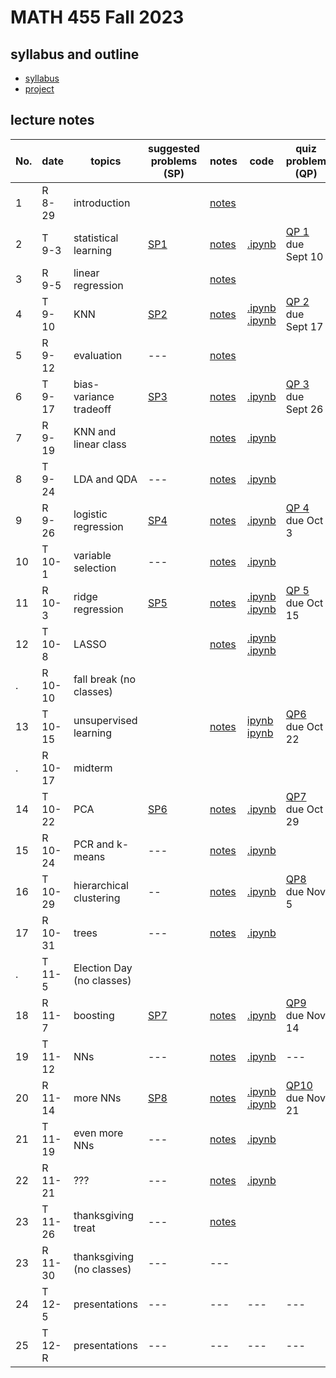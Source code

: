 # MATH 455 Fall 2023

## syllabus and outline

- [syllabus](docs/syllabus.md)
- [project](docs/project.pdf)
## lecture notes

No. | date | topics | suggested problems (SP) | notes | code | quiz problem (QP) | 
--- | --- | --- | --- | --- | --- | --- | 
1|R 8-29 | introduction |  | [notes](lns/lec1.pdf)|  | | 
2|T 9-3 | statistical learning | [SP1](sp/SP1_questions.pdf) | [notes](lns/lec2.pdf)| [.ipynb](code/lab1_intro.ipynb) |  [QP 1](qp/qp1.pdf) due Sept 10 | 
3|R 9-5 | linear regression | | [notes](lns/lec3.pdf)|   | 
4|T 9-10 | KNN | [SP2](sp/SP2_questions.pdf) | [notes](lns/lec4.pdf)|  [.ipynb](code/lab2_regression.ipynb) [.ipynb](code/lab3_knn.ipynb)| [QP 2](qp/qp2.pdf) due Sept 17| 
5|R 9-12 | evaluation | --- | [notes](lns/lec5.pdf) |  |   | 
6|T 9-17 | bias-variance tradeoff | [SP3](sp/SP3_questions.pdf) | [notes](lns/lec6.pdf) | [.ipynb](code/lab4_evaluation.ipynb) | [QP 3](qp/qp3.pdf) due Sept 26 |
7|R 9-19 | KNN and linear class | | [notes](lns/lec7.pdf)   | [.ipynb](code/lab5_knn_class.ipynb)  | 
8|T 9-24 | LDA and QDA |  --- | [notes](lns/lec8.pdf)| [.ipynb](code/lab6_lda.ipynb) |  |
9|R 9-26 | logistic regression | [SP4](sp/SP4_questions.pdf)| [notes](lns/lec9.pdf)| [.ipynb](code/lab7_logistic.ipynb)| [QP 4](qp/qp4.pdf) due Oct 3 | 
10 |T 10-1 | variable selection | --- | [notes](lns/lec10.pdf)| [.ipynb](code/lab8_selection.ipynb) |  | 
11 |R 10-3 | ridge regression | [SP5](sp/SP5_questions.pdf) | [notes](lns/lec11.pdf)| [.ipynb](code/lab9_colinear.ipynb) [.ipynb](code/lab10_ridge.ipynb)| [QP 5](qp/qp5.pdf) due Oct 15 |    |
12|T 10-8 | LASSO |  | [notes](lns/lec12.pdf)| [.ipynb](code/lab11_lasso.ipynb) [.ipynb](code/lab12_loss.ipynb)  |  | 
. |R 10-10 | fall break (no classes) | 
13 | T 10-15 | unsupervised learning |  | [notes](lns/lec13.pdf)|   [ipynb](code/lab13_glmnet.ipynb) [ipynb](code/lab14_pcaviz.ipynb)| [QP6](qp/qp6.pdf) due Oct 22  | 
.| R 10-17 | midterm | ||||
14|T 10-22 | PCA | [SP6](sp/SP6_questions.pdf) | [notes](lns/lec14.pdf)| [.ipynb](code/lab15_pca.ipynb) | [QP7](qp/qp7.pdf) due Oct 29 | 
15|R 10-24 | PCR and k-means | --- | [notes](lns/lec15.pdf)| [.ipynb](code/lab16_pcr.ipynb)  |    | 
16|T 10-29 | hierarchical clustering | -- | [notes](lns/lec16.pdf) | [.ipynb](code/lab17_kmeans.ipynb) |  [QP8](qp/qp8.pdf) due Nov 5 | 
17 |R 10-31 | trees | --- | [notes](lns/lec17.pdf) | [.ipynb](code/lab18_hierarchical.ipynb)  |  |
. | T 11-5 | Election Day (no classes) | 
18|R 11-7 | boosting | [SP7](sp/SP7_questions.pdf) | [notes](lns/lec18.pdf)| [.ipynb](code/lab17_kmeans.ipynb)  |  [QP9](qp/qp9.pdf) due Nov 14 | 
19|T 11-12 | NNs | --- | [notes](lns/lec19.pdf)| [.ipynb](code/lab18_hierarchical.ipynb) |   --- | 
20|R 11-14 | more NNs | [SP8](sp/SP8_questions.pdf) | [notes](lns/lec20.pdf)| [.ipynb](code/lab19_trees.ipynb) [.ipynb](code/lab20_rf.ipynb) | [QP10](qp/qp10.pdf) due Nov 21| 
21 | T 11-19 | even more NNs | --- | [notes](lns/lec21.pdf)| [.ipynb](code/lab21_boosting.ipynb) | 
22 | R 11-21 | ??? | --- | [notes](lns/lec21.pdf)| [.ipynb](code/lab22_nn.ipynb) |
23 |T 11-26 | thanksgiving treat  | --- |[notes](lns/lec23.pdf)| 
23|R 11-30 | thanksgiving (no classes) | --- | --- |
24|T 12-5 | presentations  | --- | --- | --- | ---| 
25|T 12-R | presentations | --- | --- | --- |  --- | --- | 



